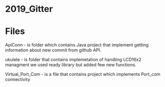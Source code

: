 # 2019_Gitter

# Files
ApiConn - is folder which contains Java project that implement getting information
about new commit from github API.

ukulele -  is folder that contains implemetation of handling LCD16x2 managment 
we used ready library but added few new functions.
 
Virtual_Port_Com - is a file that contains project which implements Port_com connectivity 
